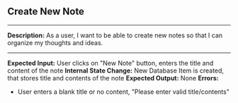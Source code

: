 ## Create New Note
---
**Description:**
As a user, I want to be able to create new notes so that I can organize my thoughts and ideas.

---
**Expected Input:** User clicks on "New Note" button, enters the title and content of the note
**Internal State Change:** New Database Item is created, that stores title and contents of the note
**Expected Output:** None
**Errors:**
- User enters a blank title or no content, "Please enter valid title/contents"